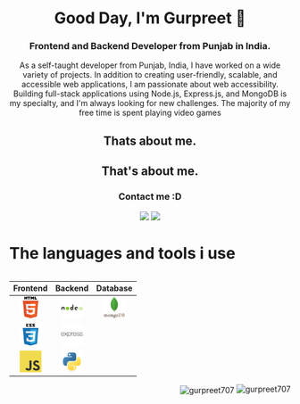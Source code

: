<h1 align="center">Good Day, I'm Gurpreet 👋</h1>
<h3 align="center">Frontend and Backend Developer from Punjab in India.</h3>

<p align="center">As a self-taught developer from Punjab, India, I have worked on a wide variety of projects. In addition to creating user-friendly, scalable, and accessible web applications, I am passionate about web accessibility. Building full-stack applications using Node.js, Express.js, and MongoDB is my specialty, and I'm always looking for new challenges. The majority of my free time is spent playing video games</p>
<h2 align="center">Thats about me.</h2>

<h2 align="center">That's about me.</h2>
  <h3 align="center"> Contact me :D </h3>
<p align="center">
<a href="https://discord.com/users/568807202798698496" target="_blank"><img src="https://img.shields.io/badge/Discord-7289DA?style=for-the-badge&logo=discord&logoColor=white"/></a>
  <a href="https://instagram.com/xgurpreet__" target="blank"><img src="https://img.shields.io/badge/Instagram-E4405F?style=for-the-badge&logo=instagram&logoColor=white"/></a>
</p>
  <h1 align="left">The languages and tools i use</h1>
<table align="left">
  <thead>
    <tr>
      <th>Frontend</th>
      <th>Backend</th>
      <th>Database</th>
    </tr>
  </thead>
  <tbody>
    <tr>
      <td align="center"><img src="https://raw.githubusercontent.com/devicons/devicon/master/icons/html5/html5-original-wordmark.svg" alt="HTML5" width="40" height="40"></td>
      <td align="center"><img src="https://raw.githubusercontent.com/devicons/devicon/master/icons/nodejs/nodejs-original-wordmark.svg" alt="Node.js" width="40" height="40"></td>
      <td align="center"><img src="https://raw.githubusercontent.com/devicons/devicon/master/icons/mongodb/mongodb-original-wordmark.svg" alt="MongoDB" width="40" height="40"></td>
    </tr>
    <tr>
      <td align="center"><img src="https://raw.githubusercontent.com/devicons/devicon/master/icons/css3/css3-original-wordmark.svg" alt="CSS3" width="40" height="40"></td>
      <td align="center"><img src="https://raw.githubusercontent.com/devicons/devicon/master/icons/express/express-original-wordmark.svg" alt="Express" width="40" height="40"></td>
      <td align="center"></td>
    </tr>
    <tr>
      <td align="center"><img src="https://raw.githubusercontent.com/devicons/devicon/master/icons/javascript/javascript-original.svg" alt="JavaScript" width="40" height="40"></td>
      <td align="center"><img src="https://raw.githubusercontent.com/devicons/devicon/master/icons/python/python-original.svg" alt="Python" width="40" height="40"></td>
      <td align="center"></td>
    </tr>
  </tbody>
</table>

<div align="right">
  <p>
    <img align="center" src="https://github-readme-stats.vercel.app/api/top-langs?username=gurpreet707&show_icons=true&locale=en&layout=compact" alt="gurpreet707" />
    <img src="https://github-readme-stats.vercel.app/api?username=gurpreet707&show_icons=true&locale=en" alt="gurpreet707" />
  </p>
</div>

